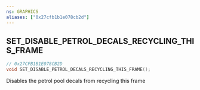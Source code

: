 ```yaml
---
ns: GRAPHICS
aliases: ["0x27cfb1b1e078cb2d"]
---
```

## SET_DISABLE_PETROL_DECALS_RECYCLING_THIS_FRAME

```c
// 0x27CFB1B1E078CB2D
void SET_DISABLE_PETROL_DECALS_RECYCLING_THIS_FRAME();
```

Disables the petrol pool decals from recycling this frame

